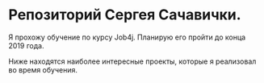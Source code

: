 # Репозиторий Сергея Сачавички.

Я прохожу обучение по курсу Job4j. Планирую его пройти до конца 2019 года.

Ниже находятся наиболее интересные проекты, которые я реализовал во время обучения.